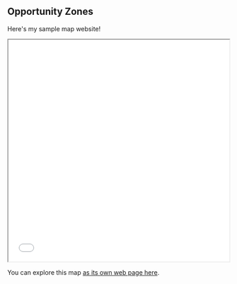 ## Opportunity Zones

Here's my sample map website!

<iframe src="index.html" height="500" width="500"></iframe>

You can explore this map [as its own web page here](Ithaca-map.html).
